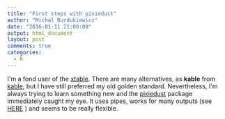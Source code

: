 ```yaml
---
title: "First steps with pixiedust"
author: "Michal Burdukiewicz"
date: "2016-01-11 21:00:00"
output: html_document
layout: post
comments: true
categories:
  - R
---
```


I'm a fond user of the [xtable](https://cran.r-project.org/package=xtable). There are many alternatives, as **kable** from [kable](https://cran.r-project.org/package=knitr), but I have still preferred my old golden standard. Nevertheless, I'm always trying to learn something new and the [pixiedust](https://cran.r-project.org/package=pixiedust) package immediately caught my eye. It uses pipes, works for many outputs (see [HERE](https://cran.r-project.org/web/packages/pixiedust/vignettes/sprinkles.html) ) and seems to be really flexible.
